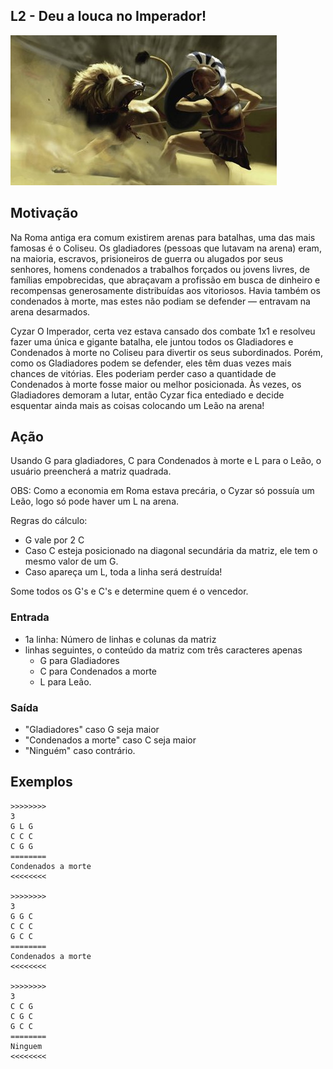 ## L2 - Deu a louca no Imperador!


![]( __cover.jpg)

## Motivação

Na Roma antiga era comum existirem arenas para batalhas, uma das mais famosas é o Coliseu.
Os gladiadores (pessoas que lutavam na arena) eram, na maioria, escravos, prisioneiros de guerra
ou alugados por seus senhores, homens condenados a trabalhos forçados ou jovens livres, de famílias
empobrecidas, que abraçavam a profissão em busca de dinheiro e recompensas generosamente distribuídas aos vitoriosos.
Havia também os condenados à morte, mas estes não podiam se defender — entravam na arena desarmados.

Cyzar O Imperador, certa vez estava cansado dos combate 1x1 e resolveu fazer uma única e gigante batalha,
ele juntou todos os Gladiadores e Condenados à morte no Coliseu para divertir os seus subordinados.
Porém, como os Gladiadores podem se defender, eles têm duas vezes mais chances de vitórias. Eles poderiam
perder caso a quantidade de Condenados à morte fosse maior ou melhor posicionada. Às vezes, os Gladiadores
demoram a lutar, então Cyzar fica entediado e decide esquentar ainda mais as coisas colocando um Leão
na arena!

## Ação

Usando G para gladiadores, C para Condenados à morte e L para o Leão, o usuário preencherá a matriz quadrada.

OBS: Como a economia em Roma estava precária, o Cyzar só possuía um Leão, logo só pode haver um L na arena.

Regras do cálculo:
- G vale por 2 C
- Caso C esteja posicionado na diagonal secundária da matriz, ele tem o mesmo valor de um G.
- Caso apareça um L, toda a linha será destruída!

Some todos os G's e C's e determine quem é o vencedor.

### Entrada
- 1a linha: Número de linhas e colunas da matriz
- linhas seguintes, o conteúdo da matriz com três caracteres apenas
    - G para Gladiadores
    - C para Condenados a morte
    - L para Leão.

### Saída
- "Gladiadores" caso G seja maior
- "Condenados a morte" caso C seja maior
- "Ninguém" caso contrário.

## Exemplos

```
>>>>>>>>
3
G L G
C C C
C G G
========
Condenados a morte
<<<<<<<<

>>>>>>>>
3
G G C
C C C
G C C
========
Condenados a morte
<<<<<<<<

>>>>>>>>
3
C C G
C G C
G C C
========
Ninguem
<<<<<<<<
```

